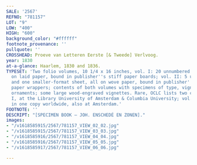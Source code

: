 ```yaml
---
SALE: '2567'
REFNO: "781157"
LOT: "9"
LOW: "400"
HIGH: "600"
background_color: "#ffffff"
footnote_provenance: ''
pullquote: ''
CROSSHEAD: Proeve van Letteren Eerste [& Tweede] Verlvoog.
year: 1830
at-a-glance: Haarlem, 1830 and 1836.
TYPESET: 'Two folio volumes, 10 1/4 x 16 inches, vol. I: 20 unnumbered leaves, printed
  on laid paper, bound in publisher''s stiff paper boards; vol. II: 5 unnumbered leaves
  and one smaller-format sheet, all on wove paper, bound in publisher''s limp printed
  paper wrappers; contents of both volumes with specimens of type, vignettes, and
  ornaments; some large wood-engraved vignettes. Rare, OCLC lists two copies of vol.
  I, at the Library University of Amsterdam & Columbia University; vol. II only listed
  in one copy worldwide, also at Amsterdam.'
FOOTNOTE: ''
DESCRIPT: "[SPECIMEN BOOK — JOH. ENSCHEDÉ EN ZONEN]."
images:
- "/v1618585915/2567/781157_VIEW_02_02.jpg"
- "/v1618585915/2567/781157_VIEW_03_03.jpg"
- "/v1618585916/2567/781157_VIEW_04_04.jpg"
- "/v1618585916/2567/781157_VIEW_05_05.jpg"
- "/v1618585917/2567/781157_VIEW_06_06.jpg"

---
```


